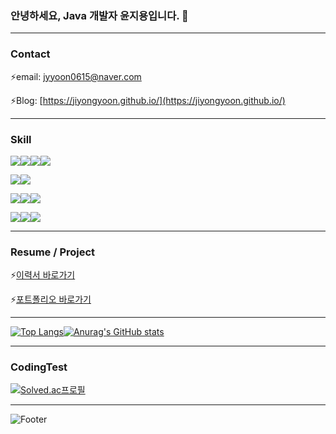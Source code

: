 ### 안녕하세요, Java 개발자 윤지용입니다. 👋

<!--
**jiyongYoon/jiyongYoon** is a ✨ _special_ ✨ repository because its `README.md` (this file) appears on your GitHub profile.

Here are some ideas to get you started:

- 🔭 I’m currently working on ...
- 🌱 I’m currently learning ...
- 👯 I’m looking to collaborate on ...
- 🤔 I’m looking for help with ...
- 💬 Ask me about ...
- 📫 How to reach me: ...
- 😄 Pronouns: ...
- ⚡ Fun fact: ...
-->

---

### Contact

⚡email: jyyoon0615@naver.com

⚡Blog: [https://jiyongyoon.github.io/](https://jiyongyoon.github.io/)

---

### Skill

<img src="https://img.shields.io/badge/Spring Boot-6DB33F?style=flat&logo=Spring Boot&logoColor=white" /><img src="https://camo.githubusercontent.com/8b52054528b341c998fd4cb3fba8cd8e55e39c57ea13f5c28e050c92eaed90eb/68747470733a2f2f696d672e736869656c64732e696f2f62616467652f537072696e6725323053656375726974792d3644423333463f7374796c653d666c61742d737161757265266c6f676f3d737072696e675365637572697479266c6f676f436f6c6f723d7768697465" data-canonical-src="https://img.shields.io/badge/Spring%20Security-6DB33F?style=flat-sqaure&amp;logo=springSecurity&amp;logoColor=white" style="max-width: 100%;"><img src="https://camo.githubusercontent.com/dc0e549bfa4cf04e928f1e2e27c290e4ef9fb4446e5f8a884693c59bb348ec53/68747470733a2f2f696d672e736869656c64732e696f2f62616467652f537072696e67253230446174612532304a70612d3644423333463f7374796c653d666c61742d737161757265266c6f676f3d61717561266c6f676f436f6c6f723d7768697465" data-canonical-src="https://img.shields.io/badge/Spring%20Data%20Jpa-6DB33F?style=flat-sqaure&amp;logo=aqua&amp;logoColor=white" style="max-width: 100%;"><img src="https://camo.githubusercontent.com/5381c0ce10938fe4bdf54440d3b6ba0531fd7d8c08f1ab9e95d380181e6ee53f/68747470733a2f2f696d672e736869656c64732e696f2f62616467652f517565727944736c2d3564396262393f7374796c653d666c61742d737161757265266c6f676f3d41706163686545436861727473266c6f676f436f6c6f723d7768697465" data-canonical-src="https://img.shields.io/badge/QueryDsl-5d9bb9?style=flat-sqaure&amp;logo=ApacheECharts&amp;logoColor=white" style="max-width: 100%;">

<img src="https://camo.githubusercontent.com/07dbe160a6f32b1bd15a66b7c6d4f1212faa0626bcad983050183df0dd6ebb67/68747470733a2f2f696d672e736869656c64732e696f2f62616467652f4d7953716c2d3434373941313f7374796c653d666c61742d737161757265266c6f676f3d6d7973716c266c6f676f436f6c6f723d7768697465" data-canonical-src="https://img.shields.io/badge/MySql-4479A1?style=flat-sqaure&amp;logo=mysql&amp;logoColor=white" style="max-width: 100%;"><img src="https://camo.githubusercontent.com/3f31e2c0cf8ed8130b9d9b7dd1d7c3b2022c531d655214d9d0a7e26e78f07e68/68747470733a2f2f696d672e736869656c64732e696f2f62616467652f52656469732d4443333832443f7374796c653d666c61742d737161757265266c6f676f3d7265646973266c6f676f436f6c6f723d7768697465" data-canonical-src="https://img.shields.io/badge/Redis-DC382D?style=flat-sqaure&amp;logo=redis&amp;logoColor=white" style="max-width: 100%;">

<img src="https://camo.githubusercontent.com/e1500726b022f759d8ece0166d7c146a81ced17fb207ae4763d9d68ff16575f5/68747470733a2f2f696d672e736869656c64732e696f2f62616467652f446f636b65722d3234393645443f7374796c653d666c61742d737161757265266c6f676f3d646f636b6572266c6f676f436f6c6f723d7768697465" data-canonical-src="https://img.shields.io/badge/Docker-2496ED?style=flat-sqaure&amp;logo=docker&amp;logoColor=white" style="max-width: 100%;"><img src="https://camo.githubusercontent.com/41e7772279691487576f8e6892b1c4a3be96c2d86a2e1fa777f158aa28ab52b3/68747470733a2f2f696d672e736869656c64732e696f2f62616467652f4a656e6b696e732d4432343933393f7374796c653d666c61742d737161757265266c6f676f3d4a656e6b696e73266c6f676f436f6c6f723d7768697465" data-canonical-src="https://img.shields.io/badge/Jenkins-D24939?style=flat-sqaure&amp;logo=Jenkins&amp;logoColor=white" style="max-width: 100%;"><img src="https://camo.githubusercontent.com/fd6b227fef8e2cd13eac4912e29d5b1bfc6e9250ae9b3376d110aec2eea18ba5/68747470733a2f2f696d672e736869656c64732e696f2f62616467652f537761676765722d3835454132443f7374796c653d666c61742d737161757265266c6f676f3d73776167676572266c6f676f436f6c6f723d7768697465" data-canonical-src="https://img.shields.io/badge/Swagger-85EA2D?style=flat-sqaure&amp;logo=swagger&amp;logoColor=white" style="max-width: 100%;">

<img src="https://img.shields.io/badge/Amazon EC2-FF9900?style=flat&logo=Amazon EC2&logoColor=white" /><img src="https://camo.githubusercontent.com/c0ca2cf082c453b516c646405b8c8ec9bcc52ba00ef7bf6b7a3e21bd27750e41/68747470733a2f2f696d672e736869656c64732e696f2f62616467652f4157532532305244532d3532374646463f7374796c653d666c61742d737161757265266c6f676f3d616d617a6f6e524453266c6f676f436f6c6f723d7768697465" data-canonical-src="https://img.shields.io/badge/AWS%20RDS-527FFF?style=flat-sqaure&amp;logo=amazonRDS&amp;logoColor=white" style="max-width: 100%;"><img src="https://camo.githubusercontent.com/e1b339e6af8ad8fe29af009307ec959397916548464f2f9757883ead315face1/68747470733a2f2f696d672e736869656c64732e696f2f62616467652f41575325323053332d3536394133313f7374796c653d666c61742d737161757265266c6f676f3d616d617a6f6e5333266c6f676f436f6c6f723d7768697465" data-canonical-src="https://img.shields.io/badge/AWS%20S3-569A31?style=flat-sqaure&amp;logo=amazonS3&amp;logoColor=white" style="max-width: 100%;"> 

---

### Resume / Project

⚡[이력서 바로가기](https://jyyoon0615.notion.site/_-28e6980b774b443c9eff468ce0ed7590)

⚡[포트폴리오 바로가기](https://jyyoon0615.notion.site/_-5a4827447a66470fbcc19fa496efe107)

---

[![Top Langs](https://github-readme-stats.vercel.app/api/top-langs/?username=jiyongYoon)](https://github.com/jiyongYoon/github-readme-stats)[![Anurag's GitHub stats](https://github-readme-stats.vercel.app/api?username=jiyongYoon)](https://github.com/joyongYoon/github-readme-stats)

---

### CodingTest

[![Solved.ac프로필](http://mazassumnida.wtf/api/v2/generate_badge?boj=jyyoon0615)](https://solve.ac/jyyoon0615)

---

![Footer](https://capsule-render.vercel.app/api?type=waving&color=auto&height=200&section=footer)
